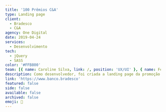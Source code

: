 ```yaml
---
title: '100 Prêmios C&A'
type: Landing page
client:
  - Bradesco
  - C&A
agency: One Digital
date: 2019-04-24
services:
  - Desenvolvimento
tech:
  - jQuery
  - SASS
color: '#FFB800'
team: [{ name: Caroline Silva, link: /, position: 'UX/UI' }, { name: Fernanda Cajado, link: /, position: 'UX/UI' }]
description: Como desenvolvedor, foi criada a landing page da promoção do cartão Bradesco C&A. A promoção gerou cupons que poderiam ser trocados por prêmios caso fossem sorteados quando o usuário gastasse R$ 100 ou mais. A página de destino foi integrada à equipe de back-end do cliente, permitindo que o usuário faça login e visualize seus cupons.
link: 'https://www.banco.bradesco'
featured: false
side: false
available: false
archived: false
emoji: 💎
---
```

